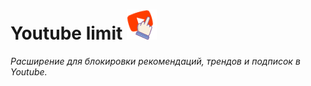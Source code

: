 # Youtube limit ![logo](https://github.com/KarovInal/youtube-limit/blob/master/images/logo48.png)

*Расширение для блокировки рекомендаций, трендов и подписок в Youtube.*
